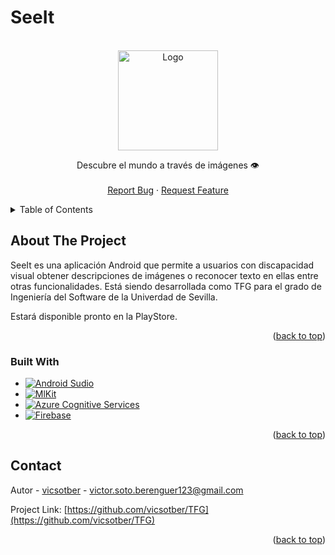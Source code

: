 # SeeIt
<a name="readme-top"></a>

<!-- PROJECT SHIELDS -->
<!--
[![Contributors][contributors-shield]][contributors-url]
[![Stargazers][stars-shield]][stars-url]
-->

<!-- PROJECT LOGO -->
<br />
<div align="center">
    <img src="https://encrypted-tbn0.gstatic.com/images?q=tbn:ANd9GcQNM56ssjNEA7POfS8iIq0Wo-l8X7ygFpnek-NcQlX3WWiXXkVe" alt="Logo" width="160" height="160">
  <br/>

  <p align="center">
    Descubre el mundo a través de imágenes 👁️
    <br />
    <br />
    <a href="https://github.com/vicsotber/TFG/issues">Report Bug</a>
    ·
    <a href="https://github.com/vicsotber/TFG/issues">Request Feature</a>
  </p>
</div>

<!-- TABLE OF CONTENTS -->
<details>
  <summary>Table of Contents</summary>
  <ol>
    <li>
      <a href="#about-the-project">About The Project</a>
      <ul>
        <li><a href="#built-with">Built With</a></li>
      </ul>
    </li>
    <li><a href="#contact">Contact</a></li>
  </ol>
</details>

<!-- ABOUT THE PROJECT -->

## About The Project

SeeIt es una aplicación Android que permite a usuarios con discapacidad visual obtener descripciones de imágenes o reconocer texto en ellas entre otras funcionalidades. Está siendo desarrollada como TFG para el grado de Ingeniería del Software de la Univerdad de Sevilla. 

Estará disponible pronto en la PlayStore.

<p align="right">(<a href="#readme-top">back to top</a>)</p>

### Built With

- [![Android Sudio][android studio]][android-studio-url]
- [![MlKit][mlkit]][mlkit-url]
- [![Azure Cognitive Services][azure cognitive services]][azure-cognitive-services-url]
- [![Firebase][firebase]][firebase-url]

<p align="right">(<a href="#readme-top">back to top</a>)</p>

<!-- CONTACT -->

## Contact

Autor - [vicsotber](https://github.com/vicsotber) - victor.soto.berenguer123@gmail.com

Project Link: [https://github.com/vicsotber/TFG](https://github.com/vicsotber/TFG)

<p align="right">(<a href="#readme-top">back to top</a>)</p>

<!-- MARKDOWN LINKS & IMAGES -->
<!-- https://www.markdownguide.org/basic-syntax/#reference-style-links -->

<!--[contributors-shield]: https://img.shields.io/github/contributors/ISPP-Grupo5/BugaLink.svg?style=for-the-badge
[contributors-url]: https://github.com/ISPP-Grupo5/BugaLink/graphs/contributors
[stars-shield]: https://img.shields.io/github/stars/ISPP-Grupo5/BugaLink.svg?style=for-the-badge
[stars-url]: https://github.com/ISPP-Grupo5/BugaLink/stargazers
-->
[android studio]: https://img.shields.io/badge/android-studio?style=for-the-badge&logo=android&logoColor=white
[android-studio-url]: https://developer.android.com/studio
[mlkit]: https://img.shields.io/badge/MLKit-mlkit-blue?style=for-the-badge&logo=mlkit&logoColor=white
[mlkit-url]: https://developers.google.com/ml-kit?hl=es-419
[azure cognitive services]: https://img.shields.io/badge/Azure-Microsoft%20Azure%20Cognitive%20Services-red?style=for-the-badge&logo=azure&logoColor=green
[azure-cognitive-services-url]: https://azure.microsoft.com/es-es/products/cognitive-services/
[firebase]: https://img.shields.io/badge/Firebase-Built%20with%20Firebase-yellow?style=for-the-badge&logo=firebase&logoColor=white
[firebase-url]: https://console.firebase.google.com/u/0/
